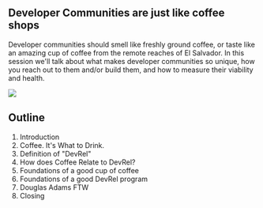 ## Developer Communities are just like coffee shops
Developer communities should smell like freshly ground coffee, or taste like an amazing cup of coffee from the remote reaches of El Salvador. In this session we'll talk about what makes developer communities so unique, how you reach out to them and/or build them, and how to measure their viability and health.

<img src="http://bestanimations.com/Food/Beverages/Coffee/coffee-animated-gif-9.gif">

## Outline
1. Introduction
2. Coffee. It's What to Drink.
3. Definition of "DevRel"
4. How does Coffee Relate to DevRel?
5. Foundations of a good cup of coffee
6. Foundations of a good DevRel program
7. Douglas Adams FTW
8. Closing
